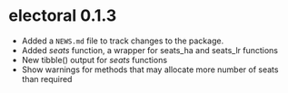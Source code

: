 # electoral 0.1.3

* Added a `NEWS.md` file to track changes to the package.
* Added *seats* function, a wrapper for seats_ha and seats_lr functions
* New tibble() output for *seats* functions
* Show warnings for methods that may allocate more number of seats than required